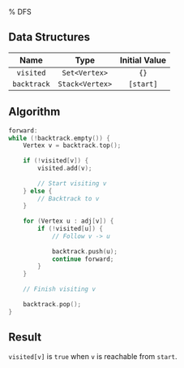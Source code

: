 % DFS

## Data Structures
| Name        | Type            | Initial Value |
|:-----------:|:---------------:|:-------------:|
| `visited`   | `Set<Vertex>`   | `{}`          |
| `backtrack` | `Stack<Vertex>` | `[start]`     |

## Algorithm
```c++
forward:
while (!backtrack.empty()) {
    Vertex v = backtrack.top();
    
    if (!visited[v]) {
        visited.add(v);
        
        // Start visiting v
    } else {
        // Backtrack to v
    }
    
    for (Vertex u : adj[v]) {
        if (!visited[u]) {
            // Follow v -> u
            
            backtrack.push(u);
            continue forward;
        }
    }
    
    // Finish visiting v
    
    backtrack.pop();
}
```

## Result
`visited[v]` is `true` when `v` is reachable from `start`.
